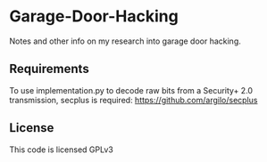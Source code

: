 # Garage-Door-Hacking
Notes and other info on my research into garage door hacking.

## Requirements
To use implementation.py to decode raw bits from a Security+ 2.0 transmission, secplus is required: https://github.com/argilo/secplus

## License
This code is licensed GPLv3
